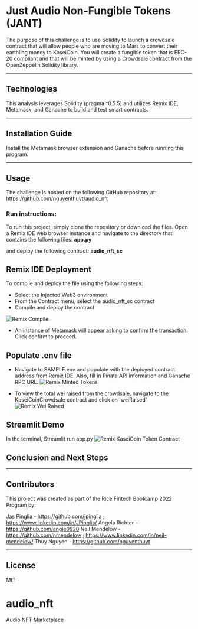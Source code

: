 # Just Audio Non-Fungible Tokens (JANT)

The purpose of this challenge is to use Solidity to launch a crowdsale contract that will allow people who are moving to Mars to convert their earthling money to KaseiCoin. You will create a fungible token that is ERC-20 compliant and that will be minted by using a Crowdsale contract from the OpenZeppelin Solidity library.
    
---

## Technologies

This analysis leverages Solidity (pragma ^0.5.5) and utilizes Remix IDE, Metamask, and Ganache to build and test smart contracts.

---

## Installation Guide

Install the Metamask browser extension and Ganache before running this program.

---

## Usage
The challenge is hosted on the following GitHub repository at: https://github.com/nguyenthuyt/audio_nft   

### **Run instructions:**
To run this project, simply clone the repository or download the files. Open a Remix IDE web browser instance and navigate to the directory that contains the following files:
**app.py**


and deploy the following contract:
**audio_nft_sc**

## Remix IDE Deployment
To compile and deploy the file using the following steps:

- Select the Injected Web3 environment
- From the Contract menu, select the audio_nft_sc contract
- Compile and deploy the contract

![Remix Compile](Evaluation_Evidence/KaseiCoinCrowdsaleDeployer.PNG)

- An instance of Metamask will appear asking to confirm the transaction. Click confirm to proceed.



## Populate .env file

- Navigate to SAMPLE.env and populate with the deployed contract address from Remix IDE. Also, fill in Pinata API information and Ganache RPC URL.
![Remix Minted Tokens]("""".PNG)


- To view the total wei raised from the crowdsale, navigate to the KaseiCoinCrowdsale contract and click on 'weiRaised'
![Remix Wei Raised](.PNG)



## Streamlit Demo

In the terminal, Streamlit run app.py
![Remix KaseiCoin Token Contract](Evaluation_Evidence/compiled_KaseiCoin.PNG)



## Conclusion and Next Steps


---

## Contributors

This project was created as part of the Rice Fintech Bootcamp 2022 Program by:

Jas Pinglia - https://github.com/jpinglia ; https://www.linkedin.com/in/JPinglia/ Angela Richter - https://github.com/angie0920 Neil Mendelow - https://github.com/nmendelow ; https://www.linkedin.com/in/neil-mendelow/ Thuy Nguyen - https://github.com/nguyenthuyt


---

## License

MIT




# audio_nft
Audio NFT Marketplace
